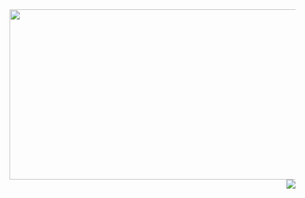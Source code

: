   

<div align="center">

<a href="https://github.com/devxb/gitanimals">
<img
  src="https://render.gitanimals.org/farms/mangsuyo"
  width="600"
  height="300"
/>
</a>
</div>


<div align="right">
<a href="https://hits.seeyoufarm.com"><img src="https://hits.seeyoufarm.com/api/count/incr/badge.svg?url=https%3A%2F%2Fgithub.com%2Fsungminstar&count_bg=%23FFD369&title_bg=%23B2B1B9&icon=smugmug.svg&icon_color=%23E7E7E7&title=visitors&edge_flat=false"/></a>
</div>
  


